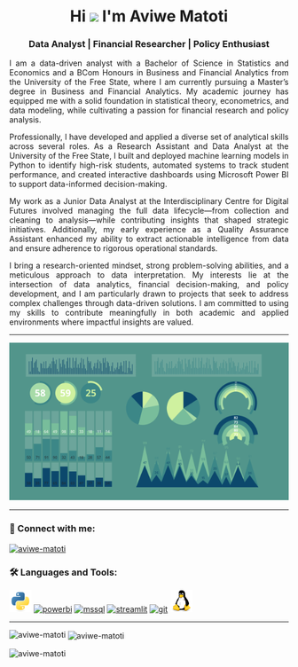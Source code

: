 <h1 align="center">Hi <img src="https://emojis.slackmojis.com/emojis/images/1643510675/3903/wave_hello.gif?1643510675" width="30"/> I'm Aviwe Matoti</h1>
<h3 align="center">Data Analyst | Financial Researcher | Policy Enthusiast</h3>

<p align="justify">
I am a data-driven analyst with a Bachelor of Science in Statistics and Economics and a BCom Honours in Business and Financial Analytics from the University of the Free State, where I am currently pursuing a Master’s degree in Business and Financial Analytics. My academic journey has equipped me with a solid foundation in statistical theory, econometrics, and data modeling, while cultivating a passion for financial research and policy analysis.
</p>

<p align="justify">
Professionally, I have developed and applied a diverse set of analytical skills across several roles. As a Research Assistant and Data Analyst at the University of the Free State, I built and deployed machine learning models in Python to identify high-risk students, automated systems to track student performance, and created interactive dashboards using Microsoft Power BI to support data-informed decision-making.
</p>

<p align="justify">
My work as a Junior Data Analyst at the Interdisciplinary Centre for Digital Futures involved managing the full data lifecycle—from collection and cleaning to analysis—while contributing insights that shaped strategic initiatives. Additionally, my early experience as a Quality Assurance Assistant enhanced my ability to extract actionable intelligence from data and ensure adherence to rigorous operational standards.
</p>

<p align="justify">
I bring a research-oriented mindset, strong problem-solving abilities, and a meticulous approach to data interpretation. My interests lie at the intersection of data analytics, financial decision-making, and policy development, and I am particularly drawn to projects that seek to address complex challenges through data-driven solutions. I am committed to using my skills to contribute meaningfully in both academic and applied environments where impactful insights are valued.
</p>

---

<p align="center">
  <img width="700" src="https://github.com/T3kan0/T3kan0/blob/main/9VPD.gif" alt="Profile banner gif">
</p>

---

<h3 align="left">🔗 Connect with me:</h3>
<p align="left">
  <a href="https://www.linkedin.com/in/aviwe-matoti-2642ab19b/" target="_blank">
    <img align="center" src="https://raw.githubusercontent.com/rahuldkjain/github-profile-readme-generator/master/src/images/icons/Social/linked-in-alt.svg" alt="aviwe-matoti" height="30" width="40" />
  </a>
</p>

<h3 align="left">🛠️ Languages and Tools:</h3>
<p align="left">
  <a href="https://www.python.org" target="_blank"><img src="https://raw.githubusercontent.com/devicons/devicon/master/icons/python/python-original.svg" alt="python" width="40" height="40"/></a>
  <a href="https://powerbi.microsoft.com/" target="_blank"><img src="https://upload.wikimedia.org/wikipedia/commons/c/cf/Power_BI_logo.svg" alt="powerbi" width="40" height="40"/></a>
  <a href="https://www.microsoft.com/en-us/sql-server" target="_blank"><img src="https://www.svgrepo.com/show/303229/microsoft-sql-server-logo.svg" alt="mssql" width="40" height="40"/></a>
  <a href="https://streamlit.io/" target="_blank"><img src="https://streamlit.io/images/brand/streamlit-logo-primary-colormark-darktext.png" alt="streamlit" width="80" height="40"/></a>
  <a href="https://git-scm.com/" target="_blank"><img src="https://www.vectorlogo.zone/logos/git-scm/git-scm-icon.svg" alt="git" width="40" height="40"/></a>
  <a href="https://www.linux.org/" target="_blank"><img src="https://raw.githubusercontent.com/devicons/devicon/master/icons/linux/linux-original.svg" alt="linux" width="40" height="40"/></a>
</p>

---

<p><img align="left" src="https://github-readme-stats.vercel.app/api/top-langs?username=aviwe-matoti&show_icons=true&locale=en&layout=compact" alt="aviwe-matoti" /></p>

<p>&nbsp;<img align="center" src="https://github-readme-stats.vercel.app/api?username=aviwe-matoti&show_icons=true&locale=en" alt="aviwe-matoti" /></p>

<p><img align="center" src="https://github-readme-streak-stats.herokuapp.com/?user=aviwe-matoti&" alt="aviwe-matoti" /></p>
